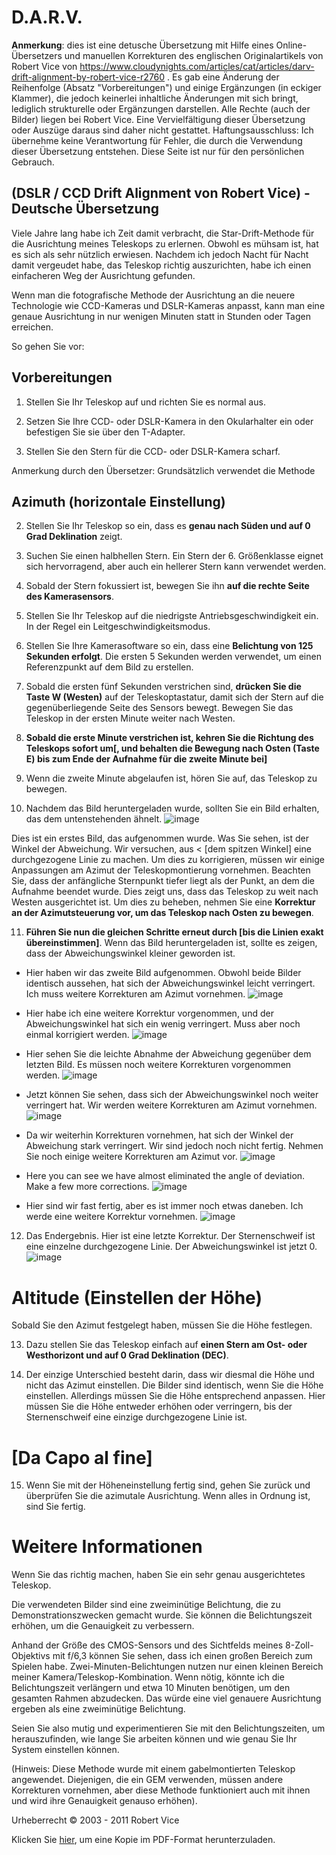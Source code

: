 # D.A.R.V.

**Anmerkung**: dies ist eine detusche Übersetzung mit Hilfe eines Online-Übersetzers und manuellen Korrekturen des englischen Originalartikels von Robert Vice von https://www.cloudynights.com/articles/cat/articles/darv-drift-alignment-by-robert-vice-r2760 . Es gab eine Änderung der Reihenfolge (Absatz "Vorbereitungen") und einige Ergänzungen (in eckiger Klammer), die jedoch keinerlei inhaltliche Änderungen mit sich bringt, lediglich strukturelle oder Ergänzungen darstellen. Alle Rechte (auch der Bilder) liegen bei Robert Vice. Eine Vervielfältigung dieser Übersetzung oder Auszüge daraus sind daher nicht gestattet. Haftungsausschluss: Ich übernehme keine Verantwortung für Fehler, die durch die Verwendung dieser Übersetzung entstehen. Diese Seite ist nur für den persönlichen Gebrauch. 

## (DSLR / CCD Drift Alignment von Robert Vice) - Deutsche Übersetzung

Viele Jahre lang habe ich Zeit damit verbracht, die Star-Drift-Methode für die Ausrichtung meines Teleskops zu erlernen.  Obwohl es mühsam ist, hat es sich als sehr nützlich erwiesen.  Nachdem ich jedoch Nacht für Nacht damit vergeudet habe, das Teleskop richtig auszurichten, habe ich einen einfacheren Weg der Ausrichtung gefunden.

Wenn man die fotografische Methode der Ausrichtung an die neuere Technologie wie CCD-Kameras und DSLR-Kameras anpasst, kann man eine genaue Ausrichtung in nur wenigen Minuten statt in Stunden oder Tagen erreichen.

So gehen Sie vor: 

## Vorbereitungen

1. Stellen Sie Ihr Teleskop auf und richten Sie es normal aus.

2. Setzen Sie Ihre CCD- oder DSLR-Kamera in den Okularhalter ein oder befestigen Sie sie über den T-Adapter.

3. Stellen Sie den Stern für die CCD- oder DSLR-Kamera scharf.

Anmerkung durch den Übersetzer: Grundsätzlich verwendet die Methode 


## Azimuth (horizontale Einstellung)

2. Stellen Sie Ihr Teleskop so ein, dass es **genau nach Süden und auf 0 Grad Deklination** zeigt.

3. Suchen Sie einen halbhellen Stern.  Ein Stern der 6. Größenklasse eignet sich hervorragend, aber auch ein hellerer Stern kann verwendet werden.

4. Sobald der Stern fokussiert ist, bewegen Sie ihn **auf die rechte Seite des Kamerasensors**.

5. Stellen Sie Ihr Teleskop auf die niedrigste Antriebsgeschwindigkeit ein.  In der Regel ein Leitgeschwindigkeitsmodus.

6. Stellen Sie Ihre Kamerasoftware so ein, dass eine **Belichtung von 125 Sekunden erfolgt**.  Die ersten 5 Sekunden werden verwendet, um einen Referenzpunkt auf dem Bild zu erstellen.

7. Sobald die ersten fünf Sekunden verstrichen sind, **drücken Sie die Taste W (Westen)** auf der Teleskoptastatur, damit sich der Stern auf die gegenüberliegende Seite des Sensors bewegt. Bewegen Sie das Teleskop in der ersten Minute weiter nach Westen.  

8. **Sobald die erste Minute verstrichen ist, kehren Sie die Richtung des Teleskops sofort um[, und behalten die Bewegung nach Osten (Taste E) bis zum Ende der Aufnahme für die zweite Minute bei]**

9. Wenn die zweite Minute abgelaufen ist, hören Sie auf, das Teleskop zu bewegen.

10. Nachdem das Bild heruntergeladen wurde, sollten Sie ein Bild erhalten, das dem untenstehenden ähnelt.
![image](https://github.com/apos/d_a_r_v/assets/456034/48e8a3ed-07aa-48c4-82b9-1adbc3d02c2e)

Dies ist ein erstes Bild, das aufgenommen wurde.  Was Sie sehen, ist der Winkel der Abweichung. Wir versuchen, aus < [dem spitzen Winkel] eine durchgezogene Linie zu machen.  Um dies zu korrigieren, müssen wir einige Anpassungen am Azimut der Teleskopmontierung vornehmen.  Beachten Sie, dass der anfängliche Sternpunkt tiefer liegt als der Punkt, an dem die Aufnahme beendet wurde.  Dies zeigt uns, dass das Teleskop zu weit nach Westen ausgerichtet ist.  Um dies zu beheben, nehmen Sie eine **Korrektur an der Azimutsteuerung vor, um das Teleskop nach Osten zu bewegen**.


11. **Führen Sie nun die gleichen Schritte erneut durch [bis die Linien exakt übereinstimmen]**.  Wenn das Bild heruntergeladen ist, sollte es zeigen, dass der Abweichungswinkel kleiner geworden ist.

- Hier haben wir das zweite Bild aufgenommen.  Obwohl beide Bilder identisch aussehen, hat sich der Abweichungswinkel leicht verringert.  Ich muss weitere Korrekturen am Azimut vornehmen.
![image](https://github.com/apos/d_a_r_v/assets/456034/19b85bb7-23dd-4d24-b58d-3dd13a7a88c5)

- Hier habe ich eine weitere Korrektur vorgenommen, und der Abweichungswinkel hat sich ein wenig verringert.  Muss aber noch einmal korrigiert werden.
![image](https://github.com/apos/d_a_r_v/assets/456034/cd5a7f20-51da-4e49-a64e-24757b35f393)


- Hier sehen Sie die leichte Abnahme der Abweichung gegenüber dem letzten Bild.  Es müssen noch weitere Korrekturen vorgenommen werden.
![image](https://github.com/apos/d_a_r_v/assets/456034/928e4bf2-6f4b-488d-bcf2-527579f1f4b4)


- Jetzt können Sie sehen, dass sich der Abweichungswinkel noch weiter verringert hat.  Wir werden weitere Korrekturen am Azimut vornehmen.
![image](https://github.com/apos/d_a_r_v/assets/456034/98b7636b-c3f9-4f0e-9386-e74cac3454bd)


- Da wir weiterhin Korrekturen vornehmen, hat sich der Winkel der Abweichung stark verringert.  Wir sind jedoch noch nicht fertig.  Nehmen Sie noch einige weitere Korrekturen am Azimut vor.
![image](https://github.com/apos/d_a_r_v/assets/456034/5f8995dc-30bc-43e7-85df-457b063fec6a)

- Here you can see we have almost eliminated the angle of deviation.  Make a few more corrections.
![image](https://github.com/apos/d_a_r_v/assets/456034/f66d3e1f-1a87-4c1c-a040-4ddc8008fb6a)


- Hier sind wir fast fertig, aber es ist immer noch etwas daneben.  Ich werde eine weitere Korrektur vornehmen.
![image](https://github.com/apos/d_a_r_v/assets/456034/e13be248-b579-4119-a999-24ba3e5d0473)

12. Das Endergebnis.
Hier ist eine letzte Korrektur.  Der Sternenschweif ist eine einzelne durchgezogene Linie.  Der Abweichungswinkel ist jetzt 0.
![image](https://github.com/apos/d_a_r_v/assets/456034/c9b0bb31-791b-4e2a-a8c8-d46173f728e2)



# Altitude (Einstellen der Höhe)
Sobald Sie den Azimut festgelegt haben, müssen Sie die Höhe festlegen.  

13. Dazu stellen Sie das Teleskop einfach auf **einen Stern am Ost- oder Westhorizont und auf 0 Grad Deklination (DEC)**.

14. Der einzige Unterschied besteht darin, dass wir diesmal die Höhe und nicht das Azimut einstellen.  Die Bilder sind identisch, wenn Sie die Höhe einstellen.  Allerdings müssen Sie die Höhe entsprechend anpassen.  Hier müssen Sie die Höhe entweder erhöhen oder verringern, bis der Sternenschweif eine einzige durchgezogene Linie ist.  

# [Da Capo al fine]

15. Wenn Sie mit der Höheneinstellung fertig sind, gehen Sie zurück und überprüfen Sie die azimutale Ausrichtung.  Wenn alles in Ordnung ist, sind Sie fertig.

# Weitere Informationen

Wenn Sie das richtig machen, haben Sie ein sehr genau ausgerichtetes Teleskop. 

Die verwendeten Bilder sind eine zweiminütige Belichtung, die zu Demonstrationszwecken gemacht wurde.  Sie können die Belichtungszeit erhöhen, um die Genauigkeit zu verbessern.

Anhand der Größe des CMOS-Sensors und des Sichtfelds meines 8-Zoll-Objektivs mit f/6,3 können Sie sehen, dass ich einen großen Bereich zum Spielen habe.  Zwei-Minuten-Belichtungen nutzen nur einen kleinen Bereich meiner Kamera/Teleskop-Kombination.  Wenn nötig, könnte ich die Belichtungszeit verlängern und etwa 10 Minuten benötigen, um den gesamten Rahmen abzudecken.  Das würde eine viel genauere Ausrichtung ergeben als eine zweiminütige Belichtung.

Seien Sie also mutig und experimentieren Sie mit den Belichtungszeiten, um herauszufinden, wie lange Sie arbeiten können und wie genau Sie Ihr System einstellen können.

(Hinweis: Diese Methode wurde mit einem gabelmontierten Teleskop angewendet.  Diejenigen, die ein GEM verwenden, müssen andere Korrekturen vornehmen, aber diese Methode funktioniert auch mit ihnen und wird ihre Genauigkeit genauso erhöhen).

Urheberrecht © 2003 - 2011
Robert Vice

Klicken Sie [hier](http://rcfotos.selfip.net/darv/DARV.pdf), um eine Kopie im PDF-Format herunterzuladen.

